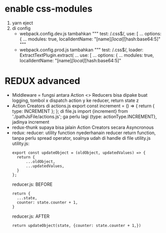 # enable css-modules
1. yarn eject
2. di config
    - webpack.config.dev.js
        tambahkan
        """
        test: /\.css$/,
        use: [
        ...
            options: {
                ...
                modules: true,
                localIdentName: "[name]_[local]_[hash:base64:5]"
        """
    - webpack.config.prod.js
        tambahkan
        """
        test: /\.css$/,
        loader: ExtractTextPlugin.extract(
            ...
            use: [
                ...
                options: {
                    ...
                    modules: true, 
                    localIdentName: "[name]_[local]_[hash:base64:5]"

# REDUX advanced
- Middleware = fungsi antara Action <> Reducers
  bisa dipake buat logging, tombol x dispatch action y ke reducer, return state z
- Action Creators
  di actions.js
  export const increment = () => {
    return {
        type: INCREMENT
    };
  };
  di file.js
  import {increment} from './pathJsFile/actions.js';
  ga perlu lagi {type: actionType.INCREMENT}, jadinya increment
- redux-thunk
  supaya bisa jalain Action Creators secara Asyncronous
- redux: reducer: utility function
  nyederhanain reducer return function, tanpa perlu spread operator, soalnya udah di handle di file utility.js
  utility.js:
  ```
  export const updateObject = (oldObject, updatedValues) => {
    return {
        ...oldObject,
        ...updatedValues,
    }
  };
  ```
  reducer.js: BEFORE
  ```
  return {
    ...state,
    counter: state.counter + 1,
  }            
  ```
  reducer.js: AFTER
  ```
  return updateObject(state, {counter: state.counter + 1,})
  ```